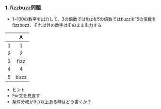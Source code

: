 ### 1.  fizzbuzz問題
- 1~100の数字を出力して、3の倍数ではfizzを5の倍数ではbuzzを15の倍数をfizzbuzz、それ以外の数字はそのまま出力する

||A|
|:-:|:-:|
|1|1|
|2|2|
|3|fizz|
|4|4|
|5|buzz|

  - ヒント
  - For文を見直す
  - 条件分岐が3つ以上ある時はどう書くか？
